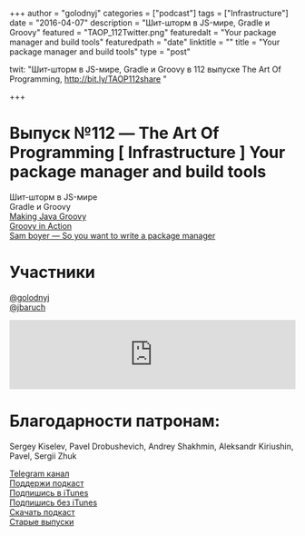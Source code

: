 +++
author = "golodnyj"
categories = ["podcast"]
tags = ["Infrastructure"]
date = "2016-04-07"
description = "Шит-шторм в JS-мире, Gradle и Groovy"
featured = "TAOP_112Twitter.png"
featuredalt = "Your package manager and build tools"
featuredpath = "date"
linktitle = ""
title = "Your package manager and build tools"
type = "post"

twit: "Шит-шторм в JS-мире, Gradle и Groovy в 112 выпуске The Art Of Programming, http://bit.ly/TAOP112share "

+++
# Выпуск №112 — The Art Of Programming [ Infrastructure ] Your package manager and build tools

Шит-шторм в JS-мире  
Gradle и Groovy  
[Making Java Groovy](http://bit.ly/TAOP112mgj)  
[Groovy in Action](http://bit.ly/TAOP112gia)  
[Sam boyer — So you want to write a package manager](http://bit.ly/TAOP112pm)  

# Участники
[@golodnyj](https://twitter.com/golodnyj/)  
[@jbaruch](https://twitter.com/jbaruch/)  

<iframe title="Выпуск №112 — The Art Of Programming [ Infrastructure ] Your package manager and build tools" src="https://www.podbean.com/media/player/xx4se-5e3482?from=usersite&skin=1&share=1&fonts=Helvetica&auto=0&download=1&version=1" height="122" width="100%" style="border: none;" scrolling="no" data-name="pb-iframe-player"></iframe>

# Благодарности патронам: 
Sergey Kiselev, Pavel Drobushevich, Andrey Shakhmin, Aleksandr Kiriushin, Pavel, Sergii Zhuk  

[Telegram канал](http://bit.ly/taoplive)  
[Поддержи подкаст](http://bit.ly/TAOPpatron)  
[Подпишись в iTunes](http://bit.ly/TAOPiTunes)  
[Подпишись без iTunes](http://bit.ly/TAOPrss)   
[Скачать подкаст](http://bit.ly/TAOP112mp3)  
[Старые выпуски](http://bit.ly/oldtaop)